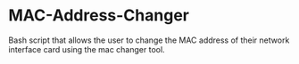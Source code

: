 # MAC-Address-Changer
Bash script that allows the user to change the MAC address of their network interface card using the mac changer tool.
